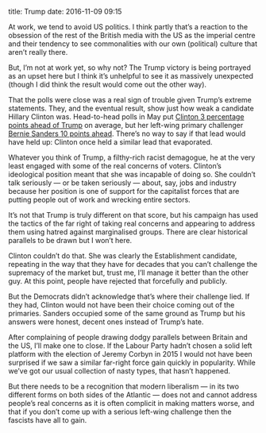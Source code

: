 title: Trump
date: 2016-11-09 09:15

At work, we tend to avoid US politics. I think partly that’s a reaction to the obsession of the rest of the British media with the US as the imperial centre and their tendency to see commonalities with our own (political) culture that aren’t really there.

But, I’m not at work yet, so why not? The Trump victory is being portrayed as an upset here but I think it’s unhelpful to see it as massively unexpected (though I did think the result would come out the other way).

That the polls were close was a real sign of trouble given Trump’s extreme statements. They, and the eventual result, show just how weak a candidate Hillary Clinton was. Head-to-head polls in May put [Clinton 3 percentage points ahead of Trump][rcp-ct] on average, but her left-wing primary challenger [Bernie Sanders 10 points ahead][rcp-st]. There’s no way to say if that lead would have held up: Clinton once held a similar lead that evaporated.

[rcp-ct]: http://www.realclearpolitics.com/epolls/2016/president/us/general_election_trump_vs_clinton-5491.html
[rcp-st]: http://www.realclearpolitics.com/epolls/2016/president/us/general_election_trump_vs_sanders-5565.html

Whatever you think of Trump, a filthy-rich racist demagogue, he at the very least engaged with some of the real concerns of voters. Clinton’s ideological position meant that she was incapable of doing so. She couldn’t talk seriously — or be taken seriously — about, say, jobs and industry because her position is one of support for the capitalist forces that are putting people out of work and wrecking entire sectors.

It’s not that Trump is truly different on that score, but his campaign has used the tactics of the far right of taking real concerns and appearing to address them using hatred against marginalised groups. There are clear historical parallels to be drawn but I won’t here.

Clinton couldn’t do that. She was clearly the Establishment candidate, repeating in the way that they have for decades that you can’t challenge the supremacy of the market but, trust me, I’ll manage it better than the other guy. At this point, people have rejected that forcefully and publicly.

But the Democrats didn’t acknowledge that’s where their challenge lied. If they had, Clinton would not have been their choice coming out of the primaries. Sanders occupied some of the same ground as Trump but his answers were honest, decent ones instead of Trump’s hate.

After complaining of people drawing dodgy parallels between Britain and the US, I’ll make one to close. If the Labour Party hadn’t chosen a solid left platform with the election of Jeremy Corbyn in 2015 I would not have been surprised if we saw a similar far-right force gain quickly in popularity. While we’ve got our usual collection of nasty types, that hasn’t happened.

But there needs to be a recognition that modern liberalism — in its two different forms on both sides of the Atlantic — does not and cannot address people’s real concerns as it is often complicit in making matters worse, and that if you don’t come up with a serious left-wing challenge then the fascists have all to gain.
